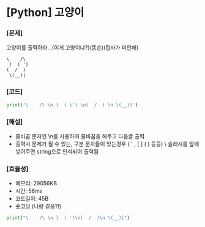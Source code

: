 # [Python] 고양이

### [문제]

고양이를 출력하라...(이게 고양이냐?)(똥손)(집사가 미안해)

```
\    /\
 )  ( ')
(  /  )
 \(__)|
```

### [코드]

```python
print('\    /\ \n )  ( \') \n(  /  ) \n \(__)|')
```

### [해설]

- 줄바꿈 문자인 \n를 사용하여 줄바꿈을 해주고 다음글 출력
- 출력시 문제가 될 수 있는, 구분 문자들이 있는경우 ( ' , [ ] ( )  등등)  \  슬래시를 앞에넣어주면 string으로 인식되어 출력됨

### [효율성]

- 메모리: 29056KB
- 시간: 56ms
- 코드길이: 45B
- 숏코딩 (나랑 같음?!)

```python
print("\    /\ \n )  ( ')\n(  /  )\n \(__)|")
```
